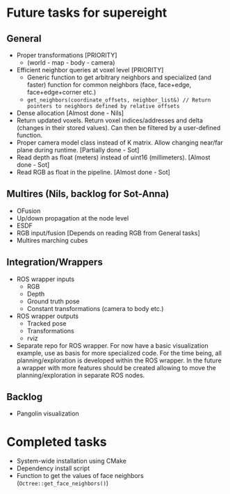 # Future tasks for supereight

## General
- Proper transformations [PRIORITY]
	- (world - map - body - camera)
- Efficient neighbor queries at voxel level [PRIORITY]
	- Generic function to get arbitrary neighbors and specialized (and faster)
	  function for common neighbors (face, face+edge, face+edge+corner etc.)
	- `get_neighbors(coordinate_offsets, neighbor_list&) // Return pointers to
	  neighbors defined by relative offsets`
- Dense allocation [Almost done - Nils]
- Return updated voxels. Return voxel indices/addresses and delta (changes in
  their stored values). Can then be filtered by a user-defined function.
- Proper camera model class instead of K matrix. Allow changing near/far plane
  during runtime. [Partially done - Sot]
- Read depth as float (meters) instead of uint16 (millimeters). [Almost done -
  Sot]
- Read RGB as float in the pipeline. [Almost done - Sot]



## Multires (Nils, backlog for Sot-Anna)
- OFusion
- Up/down propagation at the node level
- ESDF
- RGB input/fusion [Depends on reading RGB from General tasks]
- Multires marching cubes



## Integration/Wrappers
- ROS wrapper inputs
	- RGB
	- Depth
	- Ground truth pose
	- Constant transformations (camera to body etc.)
- ROS wrapper outputs
	- Tracked pose
	- Transformations
	- rviz
- Separate repo for ROS wrapper. For now have a basic visualization example,
  use as basis for more specialized code. For the time being, all
planning/exploration is developed within the ROS wrapper. In the future a
wrapper with more features should be created allowing to move the
planning/exploration in separate ROS nodes.



## Backlog
- Pangolin visualization



# Completed tasks
- System-wide installation using CMake
- Dependency install script
- Function to get the values of face neighbors (`Octree::get_face_neighbors()`)

